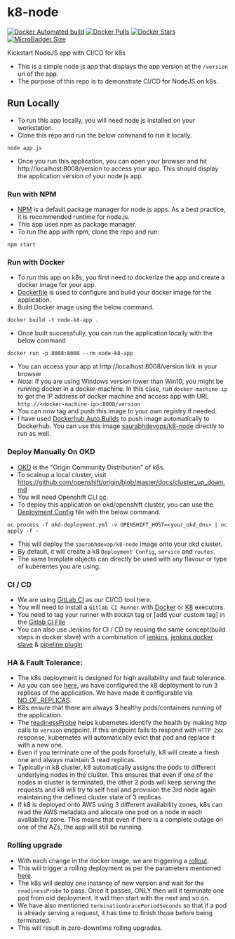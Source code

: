 # k8-node

[![Docker Automated build](https://img.shields.io/docker/automated/saurabhdevops/k8-node.svg?style=flat-square)](https://hub.docker.com/r/saurabhdevops/k8-node/)
[![Docker Pulls](https://img.shields.io/docker/pulls/saurabhdevops/k8-node.svg?style=flat-square)](https://hub.docker.com/r/saurabhdevops/k8-node/)
[![Docker Stars](https://img.shields.io/docker/stars/saurabhdevops/k8-node.svg?style=flat-square)](https://hub.docker.com/r/saurabhdevops/k8-node/)
[![MicroBadger Size](https://img.shields.io/microbadger/image-size/saurabhdevops/k8-node.svg?style=flat-square)](https://hub.docker.com/r/saurabhdevops/k8-node/)

Kickstart NodeJS app with CI/CD for k8s

   * This is a simple node js app that displays the app version at the `/version` uri of the app.
   * The purpose of this repo is to demonstrate CI/CD for NodeJS on k8s.

## Run Locally

   * To run this app locally, you will need node js installed on your workstation.
   * Clone this repo and run the below command to run it locally.

```
node app.js
```

   * Once you run this application, you can open your browser and hit http://localhost:8008/version to access your app. This should display the application version of your node js app.

### Run with NPM
   * [NPM](https://www.npmjs.com/) is a default package manager for node.js apps. As a best practice, it is recommended runtime for node.js.
   * This app uses npm as package manager.
   * To run the app with npm, clone the repo and run:

```
npm start
```

### Run with Docker
   * To run this app on k8s, you first need to dockerize the app and create a docker image for your app.
   * [Dockerfile](Dockerfile) is used to configure and build your docker image for the application.
   * Build Docker image using the below command.
   ```
   docker build -t node-k8-app .
   ```
   * Once built successfully, you can run the application locally with the below command
   ```
   docker run -p 8008:8008 --rm node-k8-app
   ```
   * You can access your app at http://localhost:8008/version link in your browser
   * *_Note:_* If you are using Windows version lower than Win10, you might be running docker in a docker-machine. In this case, run `docker-machine ip` to get the IP address of docker machine and access app with URL `http://<docker-machine-ip>:8008/version`
   * You can now tag and push this image to your own registry if needed.
   * I have used [Dockerhub Auto Builds](https://docs.docker.com/docker-hub/builds/) to push image automatically to Dockerhub. You can use this image [saurabhdevops/k8-node](https://hub.docker.com/r/saurabhdevops/k8-node/) directly to run as well.

### Deploy Manually On OKD
   * [OKD](https://www.okd.io/) is the "Origin Community Distribution" of k8s.
   * To scaleup a local cluster, visit https://github.com/openshift/origin/blob/master/docs/cluster_up_down.md
   * You will need Openshift CLI [oc](https://www.okd.io/download.html#oc-platforms).
   * To deploy this application on okd/openshift cluster, you can use the [Deployment Config](okd-deployment.yml) file with the below command.
   ```
   oc process -f okd-deployment.yml -v OPENSHIFT_HOST=<your_okd_dns> | oc apply -f -
   ```
   * This will deploy the `saurabhdevop/k8-node` image onto your okd cluster.
   * By default, it will create a k8 `Deployment Config`, `service` and `routes`.
   * The same template objects can directly be used with any flavour or type of kuberentes you are using.

### CI / CD
   * We are using [GitLab CI](https://about.gitlab.com/features/gitlab-ci-cd/) as our CI/CD tool here.
   * You will need to install a `Gitlab CI Runner` with [Docker](https://docs.gitlab.com/runner/install/docker.html) or [K8](https://docs.gitlab.com/runner/install/kubernetes.html) executors.
   * You need to tag your runner with `DOCKER` tag or [add your custom tag] in the [Gitlab CI File](.gitlab-ci.yml)
   * You can also use Jenkins for CI / CD by reusing the same concept(build steps in docker slave) with a combination of [jenkins](https://hub.docker.com/_/jenkins/), [jenkins docker slave](https://hub.docker.com/r/jenkinsci/slave/) & [pipeline plugin](https://jenkins.io/doc/book/pipeline/jenkinsfile/)

### HA & Fault Tolerance:
   * The k8s deployment is designed for high availability and fault tolerance.
   * As you can see [here](okd-deployment.yml#L19), we have configured the k8 deployment to run 3 replicas of the application. We have made it configurable via [NO_OF_REPLICAS](okd-deployment.yml#L104).
   * K8s ensure that there are always 3 healthy pods/containers running of the application.
   * The [readinessProbe](okd-deployment.yml#L44) helps kubernetes identify the health by making http calls to `version` endpoint. If this endpoint fails to respond with `HTTP 2xx` response, kubernetes will automatically evict that pod and replace it with a new one.
   * Even if you terminate one of the pods forcefully, k8 will create a fresh one and always maintain 3 read replicas.
   * Typically in k8 cluster, k8 automatically assigns the pods to different underlying nodes in the cluster. This ensures that even if one of the nodes in cluster is terminated, the other 2 pods will keep serving the requests and k8 will try to self heal and provision the 3rd node again maintaining the defined cluster state of 3 replicas.
   * If k8 is deployed onto AWS using 3 different availability zones, k8s can read the AWS metadata and allocate one pod on a node in each availability zone. This means that even if there is a complete outage on one of the AZs, the app will still be running.

### Rolling upgrade
   * With each change in the docker image, we are triggering a [rollout](.gitlab-ci.yml#L38).
   * This will trigger a rolling deployment as per the parameters mentioned [here](okd-deployment.yml#L25).
   * The k8s will deploy one instance of new version and wait for the `readinessProbe` to pass. Once it passes, ONLY then will it terminate one pod from old deployment. It will then start with the next and so on.
   * We have also mentioned `terminationGracePeriodSeconds` so that if a pod is already serving a request, it has time to finish those before being terminated.
   * This will result in zero-downtime rolling upgrades.